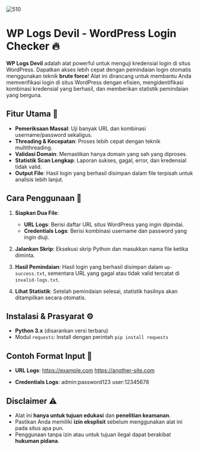 


![510](https://github.com/user-attachments/assets/d7ae14d3-7fa5-4125-9e0f-6f5d1d384ee1)

# WP Logs Devil - WordPress Login Checker 🔥

**WP Logs Devil** adalah alat powerful untuk menguji kredensial login di situs WordPress. Dapatkan akses lebih cepat dengan pemindaian login otomatis menggunakan teknik **brute force**! Alat ini dirancang untuk membantu Anda memverifikasi login di situs WordPress dengan efisien, mengidentifikasi kombinasi kredensial yang berhasil, dan memberikan statistik pemindaian yang berguna.

## Fitur Utama 🚀
- **Pemeriksaan Massal**: Uji banyak URL dan kombinasi username/password sekaligus.
- **Threading & Kecepatan**: Proses lebih cepat dengan teknik multithreading.
- **Validasi Domain**: Memastikan hanya domain yang sah yang diproses.
- **Statistik Scan Lengkap**: Laporan sukses, gagal, error, dan kredensial tidak valid.
- **Output File**: Hasil login yang berhasil disimpan dalam file terpisah untuk analisis lebih lanjut.

## Cara Penggunaan 📜
1. **Siapkan Dua File**:
   - **URL Logs**: Berisi daftar URL situs WordPress yang ingin dipindai.
   - **Credentials Logs**: Berisi kombinasi username dan password yang ingin diuji.
   
2. **Jalankan Skrip**: Eksekusi skrip Python dan masukkan nama file ketika diminta.

3. **Hasil Pemindaian**: Hasil login yang berhasil disimpan dalam `wp-success.txt`, sementara URL yang gagal atau tidak valid tercatat di `invalid-logs.txt`.

4. **Lihat Statistik**: Setelah pemindaian selesai, statistik hasilnya akan ditampilkan secara otomatis.

## Instalasi & Prasyarat ⚙️
- **Python 3.x** (disarankan versi terbaru)
- Modul `requests`: Install dengan perintah `pip install requests`

## Contoh Format Input 📂
- **URL Logs**: 
https://example.com https://another-site.com



- **Credentials Logs**:
admin:password123 user:12345678


## Disclaimer ⚠️
- Alat ini **hanya untuk tujuan edukasi** dan **penelitian keamanan**.
- Pastikan Anda memiliki **izin eksplisit** sebelum menggunakan alat ini pada situs apa pun.
- Penggunaan tanpa izin atau untuk tujuan ilegal dapat berakibat **hukuman pidana**.


